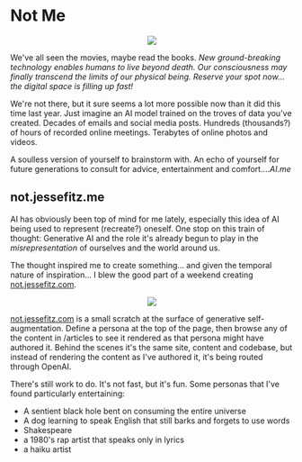 # Not Me

<p align="center">
    <img src="/img/notme.jpg" style="max-width: 25%; height: auto;">
</p>

We've all seen the movies, maybe read the books.  *New ground-breaking technology enables humans to live beyond death.  Our consciousness may finally transcend the limits of our physical being.  Reserve your spot now... the digital space is filling up fast!*

We're not there, but it sure seems a lot more possible now than it did this time last year.  Just imagine an AI model trained on the troves of data you've created.  Decades of emails and social media posts.  Hundreds (thousands?) of hours of recorded online meetings.  Terabytes of online photos and videos. 

A soulless version of yourself to brainstorm with. An echo of yourself for future generations to consult for advice, entertainment and comfort....*AI.me*

## not.jessefitz.me

AI has obviously been top of mind for me lately, especially this idea of AI being used to represent (recreate?) oneself.  One stop on this train of thought:  Generative AI and the role it's already begun to play in the *misrepresentation* of ourselves and the world around us.

The thought inspired me to create something... and given the temporal nature of inspiration... I blew the good part of a weekend creating [not.jessefitz.com](https://not.jessefitz.me).

<p align="center">
    <img src="/img/notmeimage.jpg" style="max-width: 25%; height: auto;">
</p>

[not.jessefitz.com](https://not.jessefitz.me) is a small scratch at the surface of generative self-augmentation.  Define a persona at the top of the page, then browse any of the content in /articles to see it rendered as that persona might have authored it.  Behind the scenes it's the same site, content and codebase, but instead of rendering the content as I've authored it, it's being routed through OpenAI.

There's still work to do.  It's not fast, but it's fun.  Some personas that I've found particularly entertaining:
- A sentient black hole bent on consuming the entire universe
- A dog learning to speak English that still barks and forgets to use words
- Shakespeare
- a 1980's rap artist that speaks only in lyrics
- a haiku artist